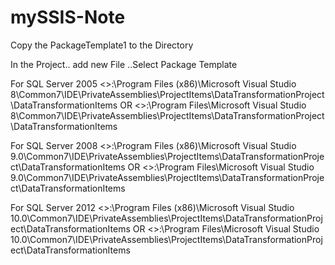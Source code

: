 # mySSIS-Note

Copy the PackageTemplate1 to the Directory

In the Project..
add new File ..Select Package Template


For SQL Server 2005
<<Installation drive>>:\Program Files (x86)\Microsoft Visual Studio 8\Common7\IDE\PrivateAssemblies\ProjectItems\DataTransformationProject\DataTransformationItems
OR
<<Installation drive>>:\Program Files\Microsoft Visual Studio 8\Common7\IDE\PrivateAssemblies\ProjectItems\DataTransformationProject\DataTransformationItems

For SQL Server 2008
<<Installation drive>>:\Program Files (x86)\Microsoft Visual Studio 9.0\Common7\IDE\PrivateAssemblies\ProjectItems\DataTransformationProject\DataTransformationItems 
OR
<<Installation drive>>:\Program Files\Microsoft Visual Studio 9.0\Common7\IDE\PrivateAssemblies\ProjectItems\DataTransformationProject\DataTransformationItems


For SQL Server 2012
<<Installation drive>>:\Program Files (x86)\Microsoft Visual Studio 10.0\Common7\IDE\PrivateAssemblies\ProjectItems\DataTransformationProject\DataTransformationItems 
OR
<<Installation drive>>:\Program Files\Microsoft Visual Studio 10.0\Common7\IDE\PrivateAssemblies\ProjectItems\DataTransformationProject\DataTransformationItems

